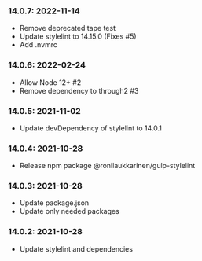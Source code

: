 ### 14.0.7: 2022-11-14

* Remove deprecated tape test
* Update stylelint to 14.15.0 (Fixes #5)
* Add .nvmrc

### 14.0.6: 2022-02-24

* Allow Node 12+ #2
* Remove dependency to through2 #3

### 14.0.5: 2021-11-02

* Update devDependency of stylelint to 14.0.1

### 14.0.4: 2021-10-28

* Release npm package @ronilaukkarinen/gulp-stylelint

### 14.0.3: 2021-10-28

* Update package.json
* Update only needed packages

### 14.0.2: 2021-10-28

* Update stylelint and dependencies
